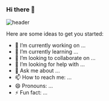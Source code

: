 ### Hi there 👋

![header](https://capsule-render.vercel.app/api?type=waving&color=8CB9BD&height=300&section=header&text=Hello!%20&&fontColor=white&fontSize=90)


Here are some ideas to get you started:

- 🔭 I’m currently working on ...
- 🌱 I’m currently learning ...
- 👯 I’m looking to collaborate on ...
- 🤔 I’m looking for help with ...
- 💬 Ask me about ...
- 📫 How to reach me: ...
- 😄 Pronouns: ...
- ⚡ Fun fact: ...
